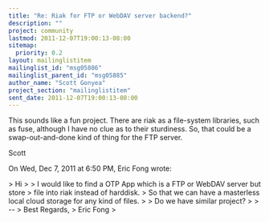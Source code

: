 ```yaml
---
title: "Re: Riak for FTP or WebDAV server backend?"
description: ""
project: community
lastmod: 2011-12-07T19:00:13-08:00
sitemap:
  priority: 0.2
layout: mailinglistitem
mailinglist_id: "msg05886"
mailinglist_parent_id: "msg05885"
author_name: "Scott Gonyea"
project_section: "mailinglistitem"
sent_date: 2011-12-07T19:00:13-08:00
---
```



This sounds like a fun project. There are riak as a file-system libraries,
such as fuse, although I have no clue as to their sturdiness. So, that
could be a swap-out-and-done kind of thing for the FTP server.

Scott

On Wed, Dec 7, 2011 at 6:50 PM, Eric Fong  wrote:

&gt; Hi
&gt;
&gt; I would like to find a OTP App which is a FTP or WebDAV server but store
&gt; file into riak instead of harddisk.
&gt; So that we can have a masterless local cloud storage for any kind of files.
&gt;
&gt; Do we have similar project?
&gt;
&gt; --
&gt; Best Regards,
&gt; Eric Fong
&gt;

